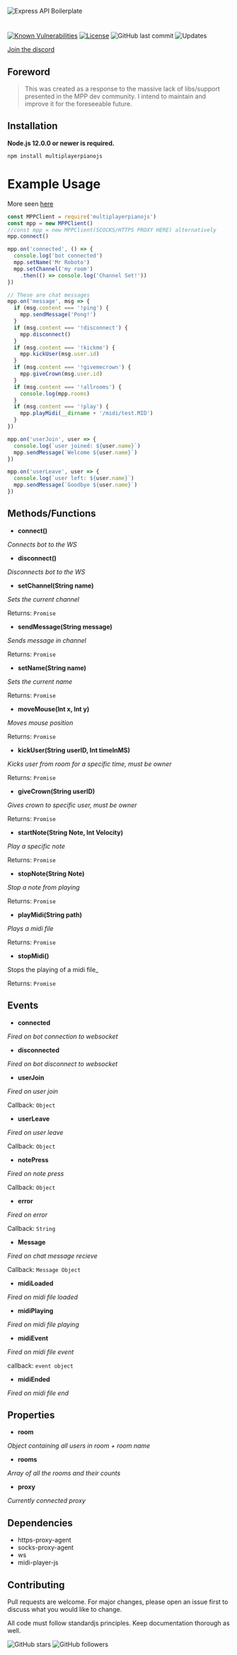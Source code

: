 ![Express API Boilerplate](https://i.imgur.com/tEXHZfc.png)
#

[![Known Vulnerabilities](https://snyk.io/test/github/GagePielsticker/MultiplayerPianoJS/badge.svg?targetFile=package.json)](https://snyk.io/test/github/GagePielsticker/MultiplayerPianoJS?targetFile=package.json) [![License](https://img.shields.io/badge/license-MIT-green)](https://github.com/GagePielsticker/Express-API-Boilerplate/blob/master/LICENSE.md) ![GitHub last commit](https://img.shields.io/github/last-commit/gagepielsticker/Express-API-Boilerplate) ![Updates](https://img.shields.io/david/GagePielsticker/MultiplayerPianoJS)

[Join the discord](https://discord.gg/RKY9Yx5)
## Foreword

> This was created as a response to the massive lack of libs/support presented in the MPP dev community. I intend to maintain and improve it for the foreseeable future. 

## Installation
**Node.js 12.0.0 or newer is required.**

`npm install multiplayerpianojs`

# Example Usage
More seen [here](https://github.com/GagePielsticker/MultiplayerPianoJS/blob/master/examples/)
```js
const MPPClient = require('multiplayerpianojs')
const mpp = new MPPClient()
//const mpp = new MPPClient(SCOCKS/HTTPS PROXY HERE) alternatively
mpp.connect()

mpp.on('connected', () => {
  console.log('bot connected')
  mpp.setName('Mr Roboto')
  mpp.setChannel('my room')
    .then(() => console.log('Channel Set!'))
})

// These are chat messages
mpp.on('message', msg => {
  if (msg.content === '!ping') {
    mpp.sendMessage('Pong!')
  }
  if (msg.content === '!disconnect') {
    mpp.disconnect()
  }
  if (msg.content === '!kickme') {
    mpp.kickUser(msg.user.id)
  }
  if (msg.content === '!givemecrown') {
    mpp.giveCrown(msg.user.id)
  }
  if (msg.content === '!allrooms') {
    console.log(mpp.rooms)
  }
  if (msg.content === '!play') {
    mpp.playMidi(__dirname + '/midi/test.MID')
  }
})

mpp.on('userJoin', user => {
  console.log(`user joined: ${user.name}`)
  mpp.sendMessage(`Welcome ${user.name}`)
})

mpp.on('userLeave', user => {
  console.log(`user left: ${user.name}`)
  mpp.sendMessage(`Goodbye ${user.name}`)
})

```
## Methods/Functions

- **connect()**

_Connects bot to the WS_

- **disconnect()**

_Disconnects bot to the WS_

- **setChannel(String name)**

_Sets the current channel_

Returns: `Promise`

- **sendMessage(String message)**

_Sends message in channel_

Returns: `Promise`

- **setName(String name)**

_Sets the current name_

Returns: `Promise`

- **moveMouse(Int x, Int y)**

_Moves mouse position_

Returns: `Promise`

- **kickUser(String userID, Int timeInMS)**

_Kicks user from room for a specific time, must be owner_

Returns: `Promise`

- **giveCrown(String userID)**

_Gives crown to specific user, must be owner_

Returns: `Promise`

- **startNote(String Note, Int Velocity)**

_Play a specific note_

Returns: `Promise`

- **stopNote(String Note)**

_Stop a note from playing_

Returns: `Promise`

- **playMidi(String path)**

_Plays a midi file_

Returns: `Promise`

- **stopMidi()**

Stops the playing of a midi file_

Returns: `Promise`

## Events
- **connected**

_Fired on bot connection to websocket_

- **disconnected**

_Fired on bot disconnect to websocket_

- **userJoin**

_Fired on user join_

Callback: `Object`

- **userLeave**

_Fired on user leave_

Callback: `Object`

- **notePress**

_Fired on note press_

Callback: `Object`

- **error**

_Fired on error_

Callback: `String`

- **Message**

_Fired on chat message recieve_

Callback: `Message Object`

- **midiLoaded**

_Fired on midi file loaded_

- **midiPlaying**

_Fired on midi file playing_

- **midiEvent**

_Fired on midi file event_

callback: `event object`

- **midiEnded**

_Fired on midi file end_

## Properties
- **room**

_Object containing all users in room + room name_

- **rooms**

_Array of all the rooms and their counts_

- **proxy**

_Currently connected proxy_

## Dependencies
- https-proxy-agent
- socks-proxy-agent
- ws
- midi-player-js

## Contributing
Pull requests are welcome. For major changes, please open an issue first to discuss what you would like to change.

All code must follow standardjs principles. Keep documentation thorough as well.

![GitHub stars](https://img.shields.io/github/stars/gagepielsticker/MultiplayerPianoJS?style=social)
![GitHub followers](https://img.shields.io/github/followers/gagepielsticker?style=social)

